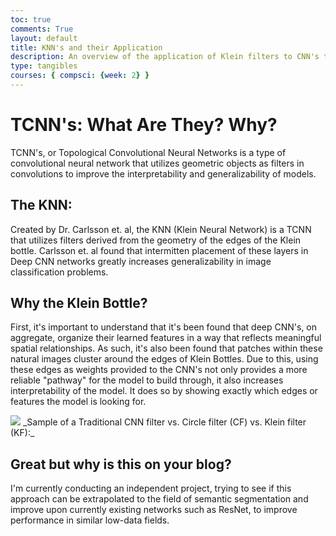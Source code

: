 ```yaml
---
toc: true 
comments: True 
layout: default 
title: KNN's and their Application 
description: An overview of the application of Klein filters to CNN's to increase generalizability of these networks during low data scenarios.
type: tangibles 
courses: { compsci: {week: 2} }
---
```


# TCNN's: What Are They? Why?

TCNN's, or Topological Convolutional Neural Networks is a type of convolutional neural network that utilizes geometric objects as filters in convolutions to improve the interpretability and generalizability of models. 

## The KNN:


Created by Dr. Carlsson et. al, the KNN (Klein Neural Network) is a TCNN that utilizes filters derived from the geometry of the edges of the Klein bottle. Carlsson et. al found that intermitten placement of these layers in Deep CNN networks greatly increases generalizability in image classification problems. 


## Why the Klein Bottle?


First, it's important to understand that it's been found that deep CNN's, on aggregate, organize their learned features in a way that reflects meaningful spatial relationships. As such, it's also been found that patches within these natural images cluster around the edges of Klein Bottles. Due to this, using these edges as weights provided to the CNN's not only provides a more reliable "pathway" for the model to build through, it also increases interpretability of the model. It does so by showing exactly which edges or features the model is looking for. 


<img src="/student/images/kleinfilterimage.png">
_Sample of a Traditional CNN filter vs. Circle filter (CF) vs. Klein filter (KF):_


## Great but why is this on your blog?
I'm currently conducting an independent project, trying to see if this approach can be extrapolated to the field of semantic segmentation and improve upon currently existing networks such as ResNet, to improve performance in similar low-data fields. 

